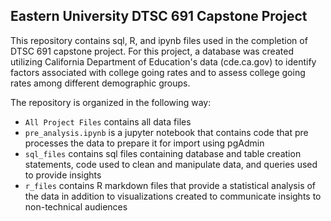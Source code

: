 ## Eastern University DTSC 691 Capstone Project

This repository contains sql, R, and ipynb files used in the completion of DTSC 691 capstone project. For this project, a database was created utilizing California 
Department of Education's data (cde.ca.gov) to identify factors associated with college going rates and to assess college going rates among different
demographic groups. 

The repository is organized in the following way:
- `All Project Files` contains all data files
- `pre_analysis.ipynb` is a jupyter notebook that contains code that pre processes the data to prepare it for import using pgAdmin
- `sql_files` contains sql files containing database and table creation statements, code used to clean and manipulate data, and queries used to provide insights
- `r_files` contains R markdown files that provide a statistical analysis of the data in addition to visualizations created to communicate insights to non-technical audiences
